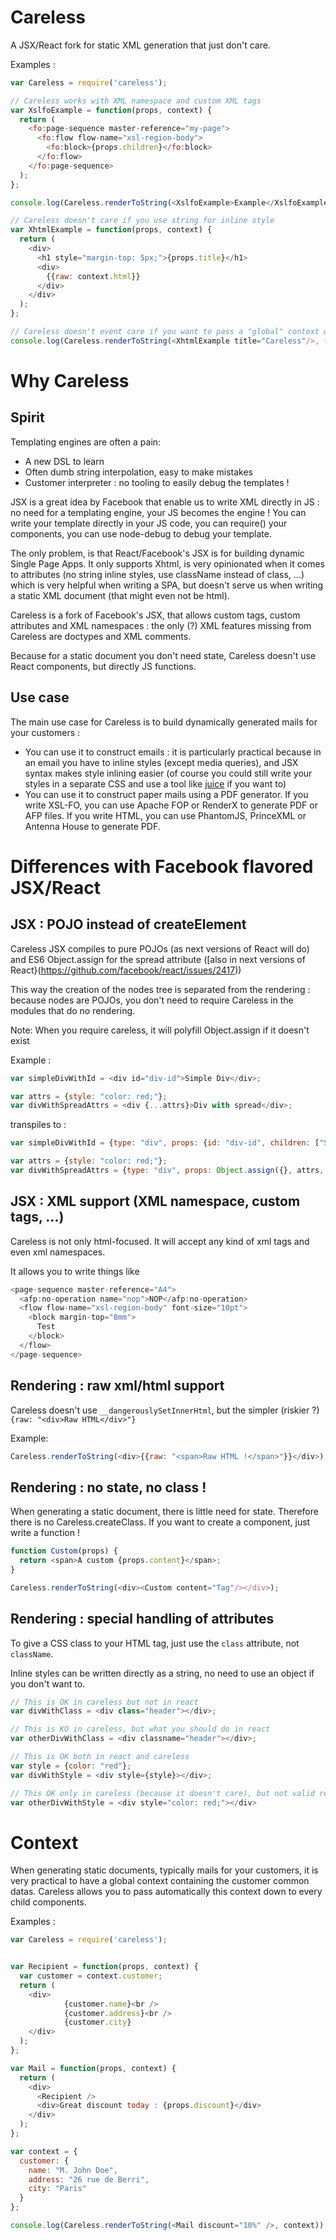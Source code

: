 # Careless

A JSX/React fork for static XML generation that just don't care.


Examples :
```js
var Careless = require('careless');

// Careless works with XML namespace and custom XML tags
var XslfoExample = function(props, context) {
  return (
    <fo:page-sequence master-reference="my-page">
      <fo:flow flow-name="xsl-region-body">
        <fo:block>{props.children}</fo:block>
      </fo:flow>
    </fo:page-sequence>
  );
};

console.log(Careless.renderToString(<XslfoExample>Example</XslfoExample>, {}));

// Careless doesn't care if you use string for inline style
var XhtmlExample = function(props, context) {
  return (
    <div>
      <h1 style="margin-top: 5px;">{props.title}</h1>
      <div>
        {{raw: context.html}}
      </div>
    </div>
  );
};

// Careless doesn't event care if you want to pass a "global" context when rendering
console.log(Careless.renderToString(<XhtmlExample title="Careless"/>, {html: "<span>Raw HTML !</span>"}));
```

# Why Careless

## Spirit

Templating engines are often a pain:

- A new DSL to learn
- Often dumb string interpolation, easy to make mistakes
- Customer interpreter : no tooling to easily debug the templates !

JSX is a great idea by Facebook that enable us to write XML directly in JS :
no need for a templating engine, your JS becomes the engine !
You can write your template directly in your JS code,
you can require() your components,
you can use node-debug to debug your template.

The only problem, is that React/Facebook's JSX is for building dynamic Single Page Apps. It only supports Xhtml, is
 very opinionated when it comes to attributes (no string inline styles, use className instead of class, ...) which is
 very helpful when writing a SPA, but doesn't serve us when writing a static XML document (that might even not be html).

Careless is a fork of Facebook's JSX, that allows custom tags, custom attributes and XML namespaces : the only (?)
XML features missing from Careless are doctypes and XML comments.

Because for a static document you don't need state, Careless doesn't use React components, but directly JS functions.

## Use case

The main use case for Careless is to build dynamically generated mails for your customers :

- You can use it to construct emails : it is particularly practical because in an email you have to inline styles
(except media queries), and JSX syntax makes style inlining easier (of course you could still write your styles in a
separate CSS and use a tool like [juice](https://github.com/Automattic/juice) if you want to)
- You can use it to construct paper mails using a PDF generator. If you write XSL-FO, you can use
Apache FOP or RenderX to generate PDF or AFP files. If you write HTML, you can use PhantomJS, PrinceXML or Antenna House
to generate PDF.

# Differences with Facebook flavored JSX/React

## JSX : POJO instead of createElement

Careless JSX compiles to pure POJOs (as next versions of React will do) and ES6 Object.assign for the spread attribute
([also in next versions of React}(https://github.com/facebook/react/issues/2417))

This way the creation of the nodes tree is separated from the rendering : because nodes are POJOs, you don't need to
require Careless in the modules that do no rendering.

Note: When you require careless, it will polyfill Object.assign if it doesn't exist

Example :
```js
var simpleDivWithId = <div id="div-id">Simple Div</div>;

var attrs = {style: "color: red;"};
var divWithSpreadAttrs = <div {...attrs}>Div with spread</div>;
```

transpiles to :

```js
var simpleDivWithId = {type: "div", props: {id: "div-id", children: ["Simple Div"]}};

var attrs = {style: "color: red;"};
var divWithSpreadAttrs = {type: "div", props: Object.assign({}, attrs, {children: ["Div with spread"]})};
```

## JSX : XML support (XML namespace, custom tags, ...)

Careless is not only html-focused. It will accept any kind of xml tags and even xml namespaces.

It allows you to write things like
```js
<page-sequence master-reference="A4">
  <afp:no-operation name="nop">NOP</afp:no-operation>
  <flow flow-name="xsl-region-body" font-size="10pt">
    <block margin-top="8mm">
      Test
    </block>
  </flow>
</page-sequence>
```

## Rendering : raw xml/html support

Careless doesn't use `__dangerouslySetInnerHtml`, but the simpler (riskier ?) `{raw: "<div>Raw HTML</div>"}`

Example:
```js
Careless.renderToString(<div>{{raw: "<span>Raw HTML !</span>"}}</div>);
```

## Rendering : no state, no class !

When generating a static document, there is little need for state.
Therefore there is no Careless.createClass.
If you want to create a component, just write a function !

```js
function Custom(props) {
  return <span>A custom {props.content}</span>;
}

Careless.renderToString(<div><Custom content="Tag"/></div>);
```

## Rendering : special handling of attributes

To give a CSS class to your HTML tag, just use the `class` attribute, not `className`.

Inline styles can be written directly as a string, no need to use an object if you don't want to.

```js
// This is OK in careless but not in react
var divWithClass = <div class="header"></div>;

// This is KO in careless, but what you should do in react
var otherDivWithClass = <div classname="header"></div>;

// This is OK both in react and careless
var style = {color: "red"};
var divWithStyle = <div style={style}></div>;

// This OK only in careless (because it doesn't care), but not valid react
var otherDivWithStyle = <div style="color: red;"></div>
```

# Context

When generating static documents, typically mails for your customers, it is very practical to have a global context
containing the customer common datas.
Careless allows you to pass automatically this context down to every child components.


Examples :
```js
var Careless = require('careless');


var Recipient = function(props, context) {
  var customer = context.customer;
  return (
    <div>
            {customer.name}<br />
            {customer.address}<br />
            {customer.city}
    </div>
  );
};

var Mail = function(props, context) {
  return (
    <div>
      <Recipient />
      <div>Great discount today : {props.discount}</div>
    </div>
  );
};

var context = {
  customer: {
    name: "M. John Doe",
    address: "26 rue de Berri",
    city: "Paris"
  }
};

console.log(Careless.renderToString(<Mail discount="10%" />, context));
```
